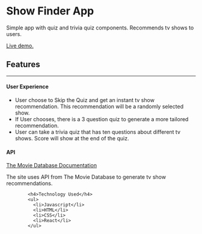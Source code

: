 <h1>Show Finder App</h1>
<p>Simple app with quiz and trivia quiz components. Recommends tv shows to users.</p>
<a href="https://theshowfinder.netlify.app/">Live demo.</a>
<h2>Features</h2>
            <hr className="dropdown-divider proj-divider" />
            <h4>User Experience</h4>
            <ul>
              <li>
                User choose to Skip the Quiz and get an instant tv show
                recommendation. This recommendation will be a randomly selected
                show.
              </li>
              <li>
                If User chooses, there is a 3 question quiz to generate a more
                tailored recommendation.
              </li>
              <li>
                User can take a trivia quiz that has ten questions about
                different tv shows. Score will show at the end of the quiz.
              </li>
            </ul>
            <h4>API</h4>
            <span>
              <a href="https://www.themoviedb.org/documentation/api">
                The Movie Database Documentation
              </a>
            </span>
            <p>
              The site uses API from The Movie Database to generate tv show
              recommendations.
            </p>

            <h4>Technology Used</h4>
            <ul>
              <li>Javascript</li>
              <li>HTML</li>
              <li>CSS</li>
              <li>React</li>
            </ul>
